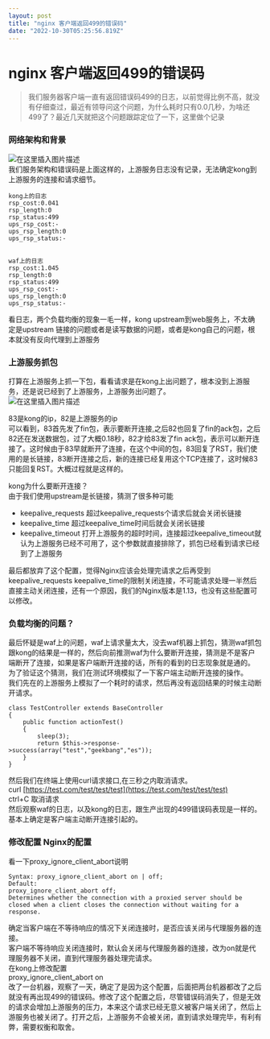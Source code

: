 ```yaml
---
layout: post
title: "nginx 客户端返回499的错误码"
date: "2022-10-30T05:25:56.819Z"
---
```

nginx 客户端返回499的错误码
==================

> 我们服务器客户端一直有返回错误码499的日志，以前觉得比例不高，就没有仔细查过，最近有领导问这个问题，为什么耗时只有0.0几秒，为啥还499了？最近几天就把这个问题跟踪定位了一下，这里做个记录

### 网络架构和背景

![在这里插入图片描述](https://img-blog.csdnimg.cn/59d1a2b9a7aa4296bf7d894b1023667d.png#pic_center)  
我们服务架构和错误码是上面这样的，上游服务日志没有记录，无法确定kong到上游服务的连接和请求细节。

    kong上的日志
    rsp_cost:0.041
    rsp_length:0
    rsp_status:499
    ups_rsp_cost:-
    ups_rsp_length:0
    ups_rsp_status:-
    

    waf上的日志
    rsp_cost:1.045
    rsp_length:0
    rsp_status:499
    ups_rsp_cost:-
    ups_rsp_length:0
    ups_rsp_status:-
    

看日志，两个负载均衡的现象一毛一样，kong upstream到web服务上，不太确定是upstream 链接的问题或者是读写数据的问题，或者是kong自己的问题，根本就没有反向代理到上游服务

### 上游服务抓包

打算在上游服务上抓一下包，看看请求是在kong上出问题了，根本没到上游服务，还是说已经到了上游服务，上游服务出问题了。  
![在这里插入图片描述](https://img-blog.csdnimg.cn/ed3167c04bb64dfa84ae2218d9134310.png#pic_center)

83是kong的ip，82是上游服务的ip  
可以看到，83首先发了fin包，表示要断开连接,之后82也回复了fin的ack包，之后82还在发送数据包，过了大概0.18秒，82才给83发了fin ack包，表示可以断开连接了。这时候由于83早就断开了连接，在这个中间的包，83回复了RST，我们使用的是长链接，83断开连接之后，新的连接已经复用这个TCP连接了，这时候83只能回复RST。大概过程就是这样的。

kong为什么要断开连接？  
由于我们使用upstream是长链接，猜测了很多种可能

*   keepalive\_requests 超过keepalive\_requests个请求后就会关闭长链接
*   keepalive\_time 超过keepalive\_time时间后就会关闭长链接
*   keepalive\_timeout 打开上游服务的超时时间，连接超过keepalive\_timeout就认为上游服务已经不可用了，这个参数就直接排除了，抓包已经看到请求已经到了上游服务

最后都放弃了这个配置，觉得Nginx应该会处理完请求之后再受到keepalive\_requests keepalive\_time的限制关闭连接，不可能请求处理一半然后直接主动关闭连接，还有一个原因，我们的Nginx版本是1.13，也没有这些配置可以修改。

### 负载均衡的问题？

最后怀疑是waf上的问题，waf上请求量太大，没去waf机器上抓包，猜测waf抓包跟kong的结果是一样的，然后向前推测waf为什么要断开连接，猜测是不是客户端断开了连接，如果是客户端断开连接的话，所有的看到的日志现象就是通的。  
为了验证这个猜测，我们在测试环境模拟了一下客户端主动断开连接的操作。  
我们先在的上游服务上模拟了一个耗时的请求，然后再没有返回结果的时候主动断开请求。

    class TestController extends BaseController
    {
        public function actionTest()
        {
            sleep(3);
            return $this->response->success(array("test","geekbang","es"));
        }
    }
    

然后我们在终端上使用curl请求接口,在三秒之内取消请求。  
curl [https://test.com/test/test/test](https://test.com/test/test/test)  
ctrl+C 取消请求  
然后观察waf的日志，以及kong的日志，跟生产出现的499错误码表现是一样的。  
基本上确定是客户端主动断开连接引起的。

### 修改配置 Nginx的配置

看一下proxy\_ignore\_client\_abort说明

    Syntax:	proxy_ignore_client_abort on | off;
    Default:	
    proxy_ignore_client_abort off;
    Determines whether the connection with a proxied server should be closed when a client closes the connection without waiting for a response.
    

确定当客户端在不等待响应的情况下关闭连接时，是否应该关闭与代理服务器的连接。  
客户端不等待响应关闭连接时，默认会关闭与代理服务器的连接，改为on就是代理服务器不关闭，直到代理服务器处理完请求。  
在kong上修改配置  
proxy\_ignore\_client\_abort on  
改了一台机器，观察了一天，确定了是因为这个配置，后面把两台机器都改了之后就没有再出现499的错误码。修改了这个配置之后，尽管错误码消失了，但是无效的请求会增加上游服务的压力，本来这个请求已经无意义被客户端关闭了，然后上游服务也被关闭了。打开之后，上游服务不会被关闭，直到请求处理完毕，有利有弊，需要权衡和取舍。